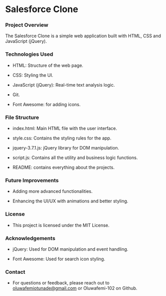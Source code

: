 # Salesforce Clone

### Project Overview

The Salesforce Clone is a simple web application built with HTML, CSS and JavaScript (jQuery).

### Technologies Used

- HTML: Structure of the web page.

- CSS: Styling the UI.

- JavaScript (jQuery): Real-time text analysis logic.

- Git.

- Font Awesome: for adding icons.

### File Structure
- index.html: Main HTML file with the user interface.

- style.css: Contains the styling rules for the app.

- jquery-3.7.1.js: jQuery library for DOM manipulation.

- script.js: Contains all the utility and business logic functions.

- README: contains everything about the projects.

### Future Improvements

- Adding more advanced functionalities.

- Enhancing the UI/UX with animations and better styling.

### License
- This project is licensed under the MIT License.

### Acknowledgements

- jQuery: Used for DOM manipulation and event handling.

- Font Awesome: Used for search icon styling.

### Contact

- For questions or feedback, please reach out to oluwafemiotunade@gmail.com or Oluwafemi-102 on Github.